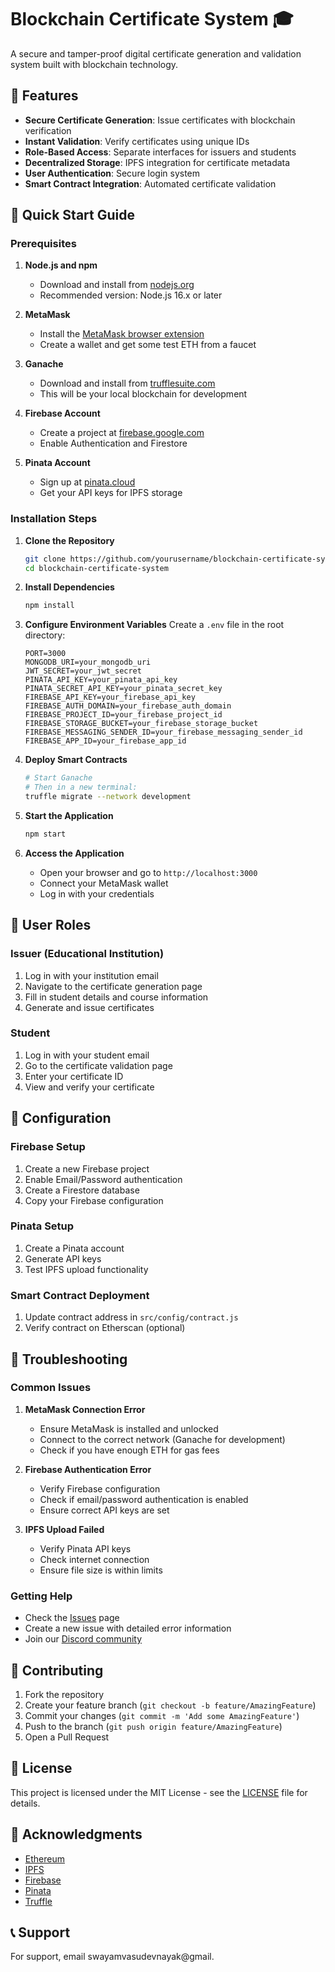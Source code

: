 # Blockchain Certificate System 🎓

A secure and tamper-proof digital certificate generation and validation system built with blockchain technology.

## 🌟 Features

- **Secure Certificate Generation**: Issue certificates with blockchain verification
- **Instant Validation**: Verify certificates using unique IDs
- **Role-Based Access**: Separate interfaces for issuers and students
- **Decentralized Storage**: IPFS integration for certificate metadata
- **User Authentication**: Secure login system
- **Smart Contract Integration**: Automated certificate validation

## 🚀 Quick Start Guide

### Prerequisites

1. **Node.js and npm**
   - Download and install from [nodejs.org](https://nodejs.org/)
   - Recommended version: Node.js 16.x or later

2. **MetaMask**
   - Install the [MetaMask browser extension](https://metamask.io/)
   - Create a wallet and get some test ETH from a faucet

3. **Ganache**
   - Download and install from [trufflesuite.com](https://trufflesuite.com/ganache/)
   - This will be your local blockchain for development

4. **Firebase Account**
   - Create a project at [firebase.google.com](https://firebase.google.com)
   - Enable Authentication and Firestore

5. **Pinata Account**
   - Sign up at [pinata.cloud](https://pinata.cloud)
   - Get your API keys for IPFS storage

### Installation Steps

1. **Clone the Repository**
   ```bash
   git clone https://github.com/yourusername/blockchain-certificate-system.git
   cd blockchain-certificate-system
   ```

2. **Install Dependencies**
   ```bash
   npm install
   ```

3. **Configure Environment Variables**
   Create a `.env` file in the root directory:
   ```env
   PORT=3000
   MONGODB_URI=your_mongodb_uri
   JWT_SECRET=your_jwt_secret
   PINATA_API_KEY=your_pinata_api_key
   PINATA_SECRET_API_KEY=your_pinata_secret_key
   FIREBASE_API_KEY=your_firebase_api_key
   FIREBASE_AUTH_DOMAIN=your_firebase_auth_domain
   FIREBASE_PROJECT_ID=your_firebase_project_id
   FIREBASE_STORAGE_BUCKET=your_firebase_storage_bucket
   FIREBASE_MESSAGING_SENDER_ID=your_firebase_messaging_sender_id
   FIREBASE_APP_ID=your_firebase_app_id
   ```

4. **Deploy Smart Contracts**
   ```bash
   # Start Ganache
   # Then in a new terminal:
   truffle migrate --network development
   ```

5. **Start the Application**
   ```bash
   npm start
   ```

6. **Access the Application**
   - Open your browser and go to `http://localhost:3000`
   - Connect your MetaMask wallet
   - Log in with your credentials

## 👥 User Roles

### Issuer (Educational Institution)
1. Log in with your institution email
2. Navigate to the certificate generation page
3. Fill in student details and course information
4. Generate and issue certificates

### Student
1. Log in with your student email
2. Go to the certificate validation page
3. Enter your certificate ID
4. View and verify your certificate

## 🔧 Configuration

### Firebase Setup
1. Create a new Firebase project
2. Enable Email/Password authentication
3. Create a Firestore database
4. Copy your Firebase configuration

### Pinata Setup
1. Create a Pinata account
2. Generate API keys
3. Test IPFS upload functionality

### Smart Contract Deployment
1. Update contract address in `src/config/contract.js`
2. Verify contract on Etherscan (optional)

## 🐛 Troubleshooting

### Common Issues

1. **MetaMask Connection Error**
   - Ensure MetaMask is installed and unlocked
   - Connect to the correct network (Ganache for development)
   - Check if you have enough ETH for gas fees

2. **Firebase Authentication Error**
   - Verify Firebase configuration
   - Check if email/password authentication is enabled
   - Ensure correct API keys are set

3. **IPFS Upload Failed**
   - Verify Pinata API keys
   - Check internet connection
   - Ensure file size is within limits

### Getting Help

- Check the [Issues](https://github.com/yourusername/blockchain-certificate-system/issues) page
- Create a new issue with detailed error information
- Join our [Discord community](your_discord_link)


## 🤝 Contributing

1. Fork the repository
2. Create your feature branch (`git checkout -b feature/AmazingFeature`)
3. Commit your changes (`git commit -m 'Add some AmazingFeature'`)
4. Push to the branch (`git push origin feature/AmazingFeature`)
5. Open a Pull Request

## 📄 License

This project is licensed under the MIT License - see the [LICENSE](LICENSE) file for details.

## 🙏 Acknowledgments

- [Ethereum](https://ethereum.org/)
- [IPFS](https://ipfs.io/)
- [Firebase](https://firebase.google.com/)
- [Pinata](https://pinata.cloud/)
- [Truffle](https://trufflesuite.com/)

## 📞 Support

For support, email swayamvasudevnayak@gmail.
